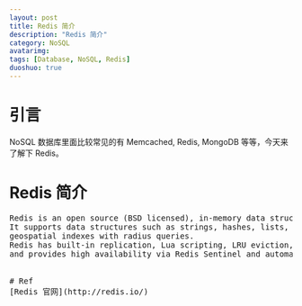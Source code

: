 ```yaml
---
layout: post
title: Redis 简介
description: "Redis 简介"
category: NoSQL
avatarimg:
tags: [Database, NoSQL, Redis]
duoshuo: true
---
```


# 引言

NoSQL 数据库里面比较常见的有 Memcached, Redis, MongoDB 等等，今天来了解下 Redis。

# Redis 简介

<pre>
Redis is an open source (BSD licensed), in-memory data structure store, used as database, cache and message broker. 
It supports data structures such as strings, hashes, lists, sets, sorted sets with range queries, bitmaps, hyperloglogs and 
geospatial indexes with radius queries. 
Redis has built-in replication, Lua scripting, LRU eviction, transactions and different levels of on-disk persistence, 
and provides high availability via Redis Sentinel and automatic partitioning with Redis Cluster.


# Ref
[Redis 官网](http://redis.io/)  
